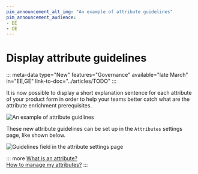 ```yaml
---
pim_announcement_alt_img: "An example of attribute guidelines"
pim_announcement_audience:
- EE
- CE
---
```


# Display attribute guidelines
::: meta-data type="New" features="Governance" available="late March" in="EE,GE" link-to-doc="../articles/TODO"
:::

It is now possible to display a short explanation sentence for each attribute of your product form in order to help your teams better catch what are the attribute enrichment prerequisites.

![An example of attribute guidlines](../img/an-attribute-guidelines.png)

These new attribute guidelines can be set up in the `Attributes` settings page, like shown below.

![Guidelines field in the attribute settings page](../img/guidelines-in-the-attribute-settings-page.png)

::: more
[What is an attribute?](../articles/what-is-an-attribute.html)  
[How to manage my attributes?](../articles/manage-your-attributes.html)
:::
